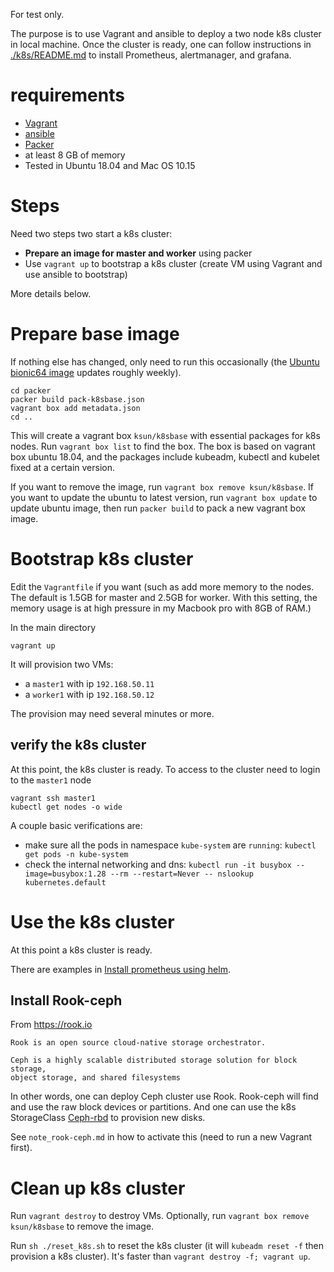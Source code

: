 For test only.

The purpose is to use Vagrant and ansible to deploy a two node k8s cluster in
local machine.  Once the cluster is ready, one can follow instructions in
[./k8s/README.md](./k8s/README.md) to install Prometheus, alertmanager, and grafana.

# requirements
* [Vagrant](https://vagrantup.com/)
* [ansible](https://www.ansible.com/)
* [Packer](https://packer.io)
* at least 8 GB of memory
* Tested in Ubuntu 18.04 and Mac OS 10.15

# Steps
Need two steps two start a k8s cluster:
* **Prepare an image for master and worker** using packer
* Use `vagrant up` to bootstrap a k8s cluster (create VM using Vagrant and use
  ansible to bootstrap)

More details below.

# Prepare base image
If nothing else has changed, only need to run this occasionally (the [Ubuntu
bionic64 image](https://app.vagrantup.com/ubuntu/boxes/bionic64) updates
roughly weekly).

```
cd packer
packer build pack-k8sbase.json
vagrant box add metadata.json
cd ..
```

This will create a vagrant box `ksun/k8sbase` with essential packages for k8s
nodes.  Run `vagrant box list` to find the box.  The box is based on vagrant box
ubuntu 18.04, and the packages include kubeadm, kubectl and kubelet fixed at a
certain version.

If you want to remove the image, run `vagrant box remove ksun/k8sbase`. If you
want to update the ubuntu to latest version, run `vagrant box update` to update
ubuntu image, then run `packer build` to pack a new vagrant box image.


# Bootstrap k8s cluster
Edit the `Vagrantfile` if you want (such as add more memory to the nodes. The
default is 1.5GB for master and 2.5GB for worker. With this setting, the memory
usage is at high pressure in my Macbook pro with 8GB of RAM.)

In the main directory
```
vagrant up
```
It will provision two VMs:
- a `master1` with ip `192.168.50.11`
- a `worker1` with ip `192.168.50.12`

The provision may need several minutes or more.

## verify the k8s cluster
At this point, the k8s cluster is ready. To access to the cluster need to login
to the `master1` node
```
vagrant ssh master1
kubectl get nodes -o wide
```

A couple basic verifications are:
* make sure all the pods in namespace `kube-system` are `running`:
  `kubectl get pods -n kube-system`
* check the internal networking and dns: 
  `kubectl run -it busybox --image=busybox:1.28 --rm --restart=Never -- nslookup kubernetes.default`


# Use the k8s cluster
At this point a k8s cluster is ready.

There are examples in [Install prometheus using helm](./k8s/README.md).

## Install Rook-ceph

From https://rook.io

    Rook is an open source cloud-native storage orchestrator.

    Ceph is a highly scalable distributed storage solution for block storage,
    object storage, and shared filesystems

In other words, one can deploy Ceph cluster use Rook. Rook-ceph will find and
use the raw block devices or partitions. And one can use the k8s StorageClass
[Ceph-rbd](https://kubernetes.io/docs/concepts/storage/storage-classes/#ceph-rbd)
to provision new disks.

See `note_rook-ceph.md` in how to activate this (need to run a new Vagrant first).

# Clean up k8s cluster
Run `vagrant destroy` to destroy VMs.
Optionally, run `vagrant box remove ksun/k8sbase` to remove the image.

Run `sh ./reset_k8s.sh` to reset the k8s cluster (it will `kubeadm reset -f`
then provision a k8s cluster).  It's faster than `vagrant destroy -f; vagrant up`.
